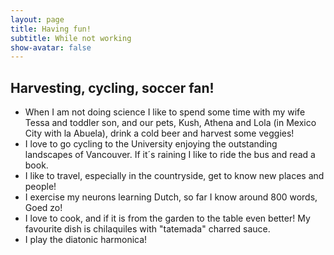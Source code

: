 ```yaml
---
layout: page
title: Having fun!
subtitle: While not working
show-avatar: false
---
```

## Harvesting, cycling, soccer fan!

- When I am not doing science I like to spend some time with my wife Tessa and toddler son, and our pets, Kush, Athena and Lola (in Mexico City with la Abuela), drink a cold beer and harvest some veggies!
- I love to go cycling to the University enjoying the outstanding landscapes of Vancouver. If it´s raining I like to ride the bus and read a book. 
- I like to travel, especially in the countryside, get to know new places and people!
- I exercise my neurons learning Dutch, so far I know around 800 words, Goed zo!
- I love to cook, and if it is from the garden to the table even better! My favourite dish is chilaquiles with "tatemada" charred sauce.
- I play the diatonic harmonica! 




